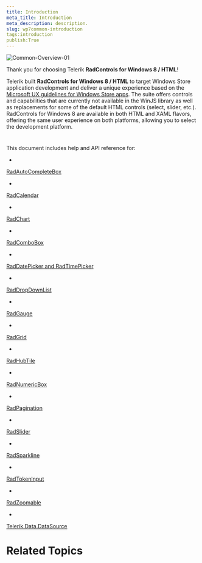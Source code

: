 ```yaml
---
title: Introduction
meta_title: Introduction
meta_description: description.
slug: wp7common-introduction
tags:introduction
publish:True
---
```

![Common-Overview-01](../Media/Common-Overview-01.png)

Thank you for choosing Telerik __RadControls for Windows 8 / HTML__!
			

Telerik built __RadControls for Windows 8 / HTML__ to target Windows Store application development and deliver a unique experience based on
				the [Microsoft UX guidelines for Windows Store apps](http://msdn.microsoft.com/en-us/library/windows/apps/hh465424.aspx).
				The suite offers controls and capabilities that are currently not available in the WinJS library as well as replacements for some of the default HTML controls
				(select, slider, etc.). RadControls for Windows 8 are available in both HTML and XAML flavors, offering the same user experience on both platforms, allowing you
				to select the development platform.
			

# 

This document includes help and API reference for:

* 

[
								RadAutoCompleteBox
							](ba370e55-0a96-4424-b016-d34b74a0ca2a)

* 

[
								RadCalendar
							](967aa005-3d68-447d-849c-f960db40e809)

* 

[
								RadChart
							](c529cbf2-3e2a-4137-b164-6d3c275daf29)

* 

[
								RadComboBox
							](3805f19b-2946-46c6-8653-3cb303e9314c)

* 

[
								RadDatePicker and RadTimePicker
							](d92f4a69-f187-47ea-aa7f-edf3fa8638df)

* 

[
								RadDropDownList
							](3fc26287-c1b8-40c3-b5d3-8ddb28f51ea6)

* 

[
								RadGauge
							](5f495cb4-ace7-4ee3-8d63-e45d2827dc8c)

* 

[
								RadGrid
							](387d5a9d-0e8f-48f9-b5f9-e33986ecf56d)

* 

[
								RadHubTile
							](2e34c640-fc0c-11e1-9572-a5e16088709b)

* 

[
								RadNumericBox
							](48f8c531-3779-4471-97b5-d734a818aa4a)

* 

[
								RadPagination
							](91823b62-068f-4f23-8538-12aaeaa7bb52)

* 

[
								RadSlider
							](1e8be467-afe3-47ce-ba7a-654848fb06a9)

* 

[
								RadSparkline
							](844d9aee-340e-49d2-9c48-59076ff7aa70)

* 

[
								RadTokenInput
							](564a0f2a-25db-4d14-a9c1-28cc410b1bdb)

* 

[
								RadZoomable
							](a584bd8c-f7a8-4cfa-8e45-85a83c270559)

* 

[
								Telerik.Data.DataSource
							](d27deb0c-aa3f-4549-8308-6c2e0f99d2df)

# Related Topics
